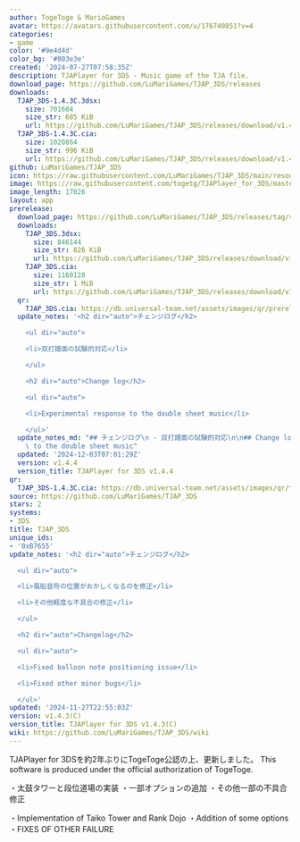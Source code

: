 ```yaml
---
author: TogeToge & MarioGames
avatar: https://avatars.githubusercontent.com/u/176740851?v=4
categories:
- game
color: '#9e4d4d'
color_bg: '#803e3e'
created: '2024-07-27T07:58:35Z'
description: TJAPlayer for 3DS - Music game of the TJA file.
download_page: https://github.com/LuMariGames/TJAP_3DS/releases
downloads:
  TJAP_3DS-1.4.3C.3dsx:
    size: 701604
    size_str: 685 KiB
    url: https://github.com/LuMariGames/TJAP_3DS/releases/download/v1.4.3%28C%29/TJAP_3DS-1.4.3C.3dsx
  TJAP_3DS-1.4.3C.cia:
    size: 1020864
    size_str: 996 KiB
    url: https://github.com/LuMariGames/TJAP_3DS/releases/download/v1.4.3%28C%29/TJAP_3DS-1.4.3C.cia
github: LuMariGames/TJAP_3DS
icon: https://raw.githubusercontent.com/LuMariGames/TJAP_3DS/main/resource/icon.png
image: https://raw.githubusercontent.com/togetg/TJAPlayer_for_3DS/master/resource/banner.png
image_length: 17026
layout: app
prerelease:
  download_page: https://github.com/LuMariGames/TJAP_3DS/releases/tag/v1.4.4
  downloads:
    TJAP_3DS.3dsx:
      size: 846144
      size_str: 826 KiB
      url: https://github.com/LuMariGames/TJAP_3DS/releases/download/v1.4.4/TJAP_3DS.3dsx
    TJAP_3DS.cia:
      size: 1160128
      size_str: 1 MiB
      url: https://github.com/LuMariGames/TJAP_3DS/releases/download/v1.4.4/TJAP_3DS.cia
  qr:
    TJAP_3DS.cia: https://db.universal-team.net/assets/images/qr/prerelease/tjap_3ds-cia.png
  update_notes: '<h2 dir="auto">チェンジログ</h2>

    <ul dir="auto">

    <li>双打譜面の試験的対応</li>

    </ul>

    <h2 dir="auto">Change log</h2>

    <ul dir="auto">

    <li>Experimental response to the double sheet music</li>

    </ul>'
  update_notes_md: "## チェンジログ\n - 双打譜面の試験的対応\n\n## Change log\n- Experimental response\
    \ to the double sheet music"
  updated: '2024-12-03T07:01:29Z'
  version: v1.4.4
  version_title: TJAPlayer for 3DS v1.4.4
qr:
  TJAP_3DS-1.4.3C.cia: https://db.universal-team.net/assets/images/qr/tjap_3ds-1-4-3c-cia.png
source: https://github.com/LuMariGames/TJAP_3DS
stars: 2
systems:
- 3DS
title: TJAP_3DS
unique_ids:
- '0xB7655'
update_notes: '<h2 dir="auto">チェンジログ</h2>

  <ul dir="auto">

  <li>風船音符の位置がおかしくなるのを修正</li>

  <li>その他軽度な不具合の修正</li>

  </ul>

  <h2 dir="auto">Changelog</h2>

  <ul dir="auto">

  <li>Fixed balloon note positioning issue</li>

  <li>Fixed other minor bugs</li>

  </ul>'
updated: '2024-11-27T22:55:03Z'
version: v1.4.3(C)
version_title: TJAPlayer for 3DS v1.4.3(C)
wiki: https://github.com/LuMariGames/TJAP_3DS/wiki
---
```

TJAPlayer for 3DSを約2年ぶりにTogeToge公認の上、更新しました。
This software is produced under the official authorization of TogeToge.

・太鼓タワーと段位道場の実装
・一部オプションの追加
・その他一部の不具合修正

・Implementation of Taiko Tower and Rank Dojo
・Addition of some options
・FIXES OF OTHER FAILURE